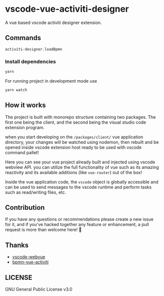 # vscode-vue-activiti-designer

A vue based vscode activiti designer extension.

## Commands

    activiti-designer.loadBpmn

### Install dependencies

```bash
yarn
```

For running project in development mode use

```bash
yarn watch
```

## How it works

The project is built with monorepo structure containing two packages. The first one being the client, and the second being the visual studio code extension program.

when you start developing on the `/packages/client/` vue application directory, your changes will be watched using nodemon, then rebuilt and be opened inside vscode extension host ready to be used with vscode command pallet!

Here you can see your vue project already built and injected using vscode webview API. you can utilize the full functionality of vue such as its amazing reactivity and its available additions (like `vue-router`) out of the box!

Inside the vue application code, the `vscode` object is globally accessible and can be used to send messages to the vscode runtime and perform tasks such as read/writing files, etc.

## Contribution

If you have any questions or recommendations please create a new issue for it, and if you've hacked together any feature or enhancement, a pull request is more than welcome here! 🙏

## Thanks

-   [vscode-webvue](https://github.com/Mhdi-kr/vscode-webvue)
-   [bpmn-vue-activiti](https://github.com/Yiuman/bpmn-vue-activiti)

## LICENSE

GNU General Public License v3.0
